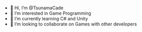 - 👋 Hi, I’m @TsunamaCade
- 👀 I’m interested in Game Programming
- 🌱 I’m currently learning C# and Unity
- 💞️ I’m looking to collaborate on Games with other developers
<!---
TsunamaCade/TsunamaCade is a ✨ special ✨ repository because its `README.md` (this file) appears on your GitHub profile.
You can click the Preview link to take a look at your changes.
--->
